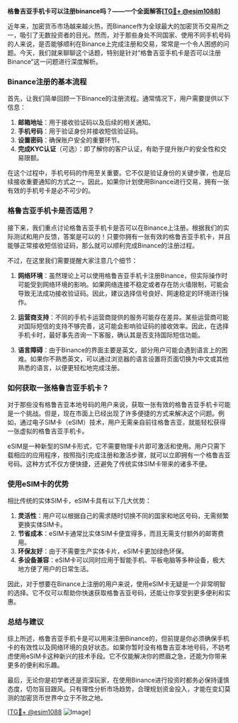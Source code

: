 **格鲁吉亚手机卡可以注册binance吗？——一个全面解答[[TG💪+ @esim1088](https://t.me/s/esim1088)]**

近年来，加密货币市场越来越火热，而Binance作为全球最大的加密货币交易所之一，吸引了无数投资者的目光。然而，对于那些身处不同国家、使用不同手机号码的人来说，是否能够顺利在Binance上完成注册和交易，常常是一个令人困惑的问题。今天，我们就来聊聊这个话题，特别是针对“格鲁吉亚手机卡是否可以注册Binance”这一问题进行深度解析。

### Binance注册的基本流程

首先，让我们简单回顾一下Binance的注册流程。通常情况下，用户需要提供以下信息：

1. **邮箱地址**：用于接收验证码以及后续的相关通知。
2. **手机号码**：用于验证身份并接收短信验证码。
3. **设置密码**：确保账户安全的重要环节。
4. **完成KYC认证**（可选）：即了解你的客户认证，有助于提升账户的安全性和交易限额。

在这个过程中，手机号码的作用至关重要。它不仅是验证身份的关键步骤，也是后续接收重要通知的方式之一。因此，如果你计划使用Binance进行交易，拥有一张有效的手机号卡是必不可少的。

### 格鲁吉亚手机卡是否适用？

接下来，我们重点讨论格鲁吉亚手机卡是否可以在Binance上注册。根据我们的实际测试和用户反馈，答案是可以的！只要你拥有一张有效的格鲁吉亚手机卡，并且能够正常接收短信验证码，那么就可以顺利完成Binance的注册过程。

不过，在这里我们需要提醒大家注意几个细节：

1. **网络环境**：虽然理论上可以使用格鲁吉亚手机卡注册Binance，但实际操作时可能受到网络环境的影响。如果网络连接不稳定或者存在防火墙限制，可能会导致无法成功接收验证码。因此，建议选择信号良好、网速稳定的环境进行操作。
   
2. **运营商支持**：不同的手机卡运营商提供的服务可能存在差异。某些运营商可能对国际短信的支持不够完善，这可能会影响验证码的接收效率。因此，在选择手机卡时，最好事先咨询一下客服，确认其是否支持国际短信功能。

3. **语言障碍**：由于Binance的界面主要是英文，部分用户可能会遇到语言上的困难。如果你不熟悉英文，可以通过浏览器的语言设置将页面切换为中文或其他熟悉的语言，以便更轻松地完成注册。

### 如何获取一张格鲁吉亚手机卡？

对于那些没有格鲁吉亚本地号码的用户来说，获取一张有效的格鲁吉亚手机卡可能是一个挑战。但是，现在市面上已经出现了许多便捷的方式来解决这个问题。例如，通过电子SIM卡（eSIM）技术，用户无需亲自前往格鲁吉亚，就能轻松获得一张虚拟的格鲁吉亚手机卡。

eSIM是一种新型的SIM卡形式，它不需要物理卡片即可激活和使用。用户只需下载相应的应用程序，按照指引完成注册和激活步骤，就可以立即拥有一个格鲁吉亚号码。这种方式不仅方便快捷，还避免了传统实体SIM卡带来的诸多不便。

### 使用eSIM卡的优势

相比传统的实体SIM卡，eSIM卡具有以下几大优势：

1. **灵活性**：用户可以根据自己的需求随时切换不同的国家和地区号码，无需频繁更换实体SIM卡。
2. **节省成本**：eSIM卡通常比实体SIM卡便宜得多，而且无需支付额外的邮寄费用。
3. **环保友好**：由于不需要生产实体卡片，eSIM卡更加绿色环保。
4. **多设备兼容**：eSIM卡可以同时应用于智能手机、平板电脑等多种设备，极大地方便了用户的日常生活。

因此，对于想要在Binance上注册的用户来说，使用eSIM卡无疑是一个非常明智的选择。它不仅可以帮助你快速获取格鲁吉亚号码，还能让你享受到更多便利和实惠。

### 总结与建议

综上所述，格鲁吉亚手机卡是可以用来注册Binance的，但前提是你必须确保手机卡的有效性以及网络环境的良好状态。如果你暂时没有格鲁吉亚本地号码，不妨考虑使用eSIM卡这种新兴的技术手段。它不仅能解决你的燃眉之急，还能为你带来更多的便利和乐趣。

最后，无论你是初学者还是资深玩家，在使用Binance进行投资时都务必保持谨慎态度，切勿盲目跟风。只有理性分析市场趋势，合理规划资金投入，才能在变幻莫测的加密货币世界中立于不败之地。

[[TG💪+ @esim1088](https://t.me/s/esim1088) ![Image](https://i.postimg.cc/4NQfJmqS/Snipaste-2025-05-13-00-14-12.png)]